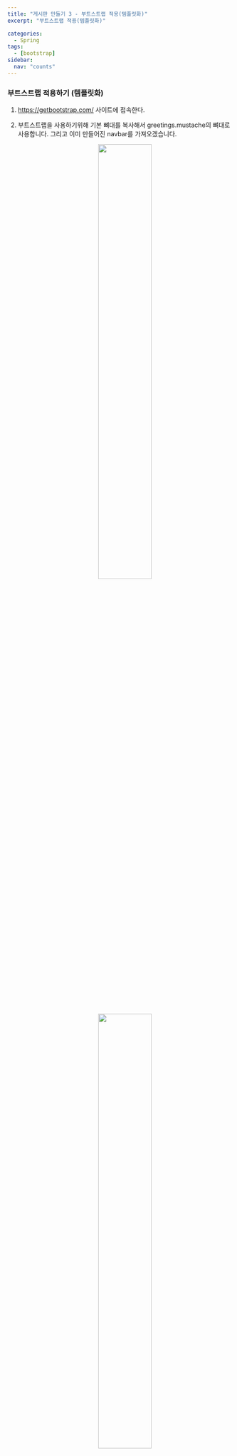 ```yaml
---
title: "게시판 만들기 3 - 부트스트랩 적용(템플릿화)"
excerpt: "부트스트랩 적용(템플릿화)"

categories:
  - Spring
tags:
  - [bootstrap]
sidebar:
  nav: "counts"
---
```


### 부트스트랩 적용하기 (템플릿화)

1. https://getbootstrap.com/ 사이트에 접속한다.
2. 부트스트랩을 사용하기위해 기본 뼈대를 복사해서 greetings.mustache의 뼈대로 사용합니다.
   그리고 이미 만들어진 navbar를 가져오겠습니다.
    <div align="center">
   <img src="https://github.com/dongdong8343/dongdong8343.github.io/assets/93115530/9136eb69-2a35-489a-b569-c3e336f90b1c" width="50%" height="auto" />
   </div>
    
    <div align="center">
   <img src="https://github.com/dongdong8343/dongdong8343.github.io/assets/93115530/62ce3bb9-995d-46a7-8a90-1f446996ab31" width="50%" height="auto" />
   </div>
    
    ```html
    // greetings.mustache 파일
    <!doctype html>
    <html lang="en">
    <head>
        <meta charset="utf-8">
        <meta name="viewport" content="width=device-width, initial-scale=1">
        <link href="https://cdn.jsdelivr.net/npm/bootstrap@5.0.2/dist/css/bootstrap.min.css" rel="stylesheet" integrity="sha384-EVSTQN3/azprG1Anm3QDgpJLIm9Nao0Yz1ztcQTwFspd3yD65VohhpuuCOmLASjC" crossorigin="anonymous">
    
        <title>Hello, world!</title>
    </head>
    <body>
    
    <nav class="navbar navbar-expand-lg navbar-light bg-light">
        <div class="container-fluid">
            <a class="navbar-brand" href="#">Navbar</a>
            <button class="navbar-toggler" type="button" data-bs-toggle="collapse" data-bs-target="#navbarSupportedContent" aria-controls="navbarSupportedContent" aria-expanded="false" aria-label="Toggle navigation">
                <span class="navbar-toggler-icon"></span>
            </button>
            <div class="collapse navbar-collapse" id="navbarSupportedContent">
                <ul class="navbar-nav me-auto mb-2 mb-lg-0">
                    <li class="nav-item">
                        <a class="nav-link active" aria-current="page" href="#">Home</a>
                    </li>
                    <li class="nav-item">
                        <a class="nav-link" href="#">Link</a>
                    </li>
                    <li class="nav-item dropdown">
                        <a class="nav-link dropdown-toggle" href="#" id="navbarDropdown" role="button" data-bs-toggle="dropdown" aria-expanded="false">
                            Dropdown
                        </a>
                        <ul class="dropdown-menu" aria-labelledby="navbarDropdown">
                            <li><a class="dropdown-item" href="#">Action</a></li>
                            <li><a class="dropdown-item" href="#">Another action</a></li>
                            <li><hr class="dropdown-divider"></li>
                            <li><a class="dropdown-item" href="#">Something else here</a></li>
                        </ul>
                    </li>
                    <li class="nav-item">
                        <a class="nav-link disabled" href="#" tabindex="-1" aria-disabled="true">Disabled</a>
                    </li>
                </ul>
                <form class="d-flex">
                    <input class="form-control me-2" type="search" placeholder="Search" aria-label="Search">
                    <button class="btn btn-outline-success" type="submit">Search</button>
                </form>
            </div>
        </div>
    </nav>
    <!--content-->
    
    <div class="bg-dark text-white p-5">
        <h1>{{username}}님 반가워요.</h1>
    </div>
    
    <script src="https://cdn.jsdelivr.net/npm/bootstrap@5.0.2/dist/js/bootstrap.bundle.min.js" integrity="sha384-MrcW6ZMFYlzcLA8Nl+NtUVF0sA7MsXsP1UyJoMp4YLEuNSfAP+JcXn/tWtIaxVXM" crossorigin="anonymous"></script>
    
    </body>
    </html>
    ```
    
    서버를 실행하고 페이지를 확인해보면 간단하게 navbar가 추가된 것을 확인할 수 있습니다.
    
    <div align="center">
   <img src="https://github.com/dongdong8343/dongdong8343.github.io/assets/93115530/6e5d0765-fcbc-4d99-9d59-8d3762cbc112" width="50%" height="auto" />
   </div>

3. 저렇게 긴 코드를 다른 곳에도 쓴다고 가정했을 때 복붙하기 귀찮습니다. 그래서 저 코드들을 하나의 틀로 만들어서 가져다 쓸 수 있도록 만들겠습니다. 이것을 템플릿화 한다고 말합니다.
4. templates > layouts > 템플릿화 하려는 영역을 파일로 만들기
    <div align="center">
   <img src="https://github.com/dongdong8343/dongdong8343.github.io/assets/93115530/b234a3da-e5f4-4f4a-b376-f02250b6ae5d" width="50%" height="auto" />
   </div>
    
    ```html
    // header.mustache (header에 해당하는 부분)
    <!doctype html>
    <html lang="en">
    <head>
        <!-- Required meta tags -->
        <meta charset="utf-8">
        <meta name="viewport" content="width=device-width, initial-scale=1">
    
        <!-- Bootstrap CSS -->
        <link href="https://cdn.jsdelivr.net/npm/bootstrap@5.0.2/dist/css/bootstrap.min.css" rel="stylesheet" integrity="sha384-EVSTQN3/azprG1Anm3QDgpJLIm9Nao0Yz1ztcQTwFspd3yD65VohhpuuCOmLASjC" crossorigin="anonymous">
    
        <title>Hello, world!</title>
    </head>
    <body>
    <!--navigation-->
    <nav class="navbar navbar-expand-lg navbar-light bg-light">
        <div class="container-fluid">
            <a class="navbar-brand" href="#">Navbar</a>
            <button class="navbar-toggler" type="button" data-bs-toggle="collapse" data-bs-target="#navbarSupportedContent" aria-controls="navbarSupportedContent" aria-expanded="false" aria-label="Toggle navigation">
                <span class="navbar-toggler-icon"></span>
            </button>
            <div class="collapse navbar-collapse" id="navbarSupportedContent">
                <ul class="navbar-nav me-auto mb-2 mb-lg-0">
                    <li class="nav-item">
                        <a class="nav-link active" aria-current="page" href="#">Home</a>
                    </li>
                    <li class="nav-item">
                        <a class="nav-link" href="#">Link</a>
                    </li>
                    <li class="nav-item dropdown">
                        <a class="nav-link dropdown-toggle" href="#" id="navbarDropdown" role="button" data-bs-toggle="dropdown" aria-expanded="false">
                            Dropdown
                        </a>
                        <ul class="dropdown-menu" aria-labelledby="navbarDropdown">
                            <li><a class="dropdown-item" href="#">Action</a></li>
                            <li><a class="dropdown-item" href="#">Another action</a></li>
                            <li><hr class="dropdown-divider"></li>
                            <li><a class="dropdown-item" href="#">Something else here</a></li>
                        </ul>
                    </li>
                    <li class="nav-item">
                        <a class="nav-link disabled" href="#" tabindex="-1" aria-disabled="true">Disabled</a>
                    </li>
                </ul>
                <form class="d-flex">
                    <input class="form-control me-2" type="search" placeholder="Search" aria-label="Search">
                    <button class="btn btn-outline-success" type="submit">Search</button>
                </form>
            </div>
        </div>
    </nav>
    ```

5. 위처럼 파일로 만들고 가져다 쓰고 싶은 곳에 {{>layouts/파일 이름}}을 적게 되면 파일에 작성한 틀을 가지고 올 수 있습니다.

   ```html
   // greetings.mustache {{>layouts/header}}
   <div class="bg-dark text-white p-5">
     <h1>{{username}}님 반가워요.</h1>
   </div>

   {{>layouts/footer}}
   ```

   똑같이 잘 나오는 것을 확인할 수 있습니다.
    <div align="center">
   <img src="https://github.com/dongdong8343/dongdong8343.github.io/assets/93115530/f5f95d97-6465-46e9-8d1a-c6c5147816c7" width="50%" height="auto" />
   </div>
